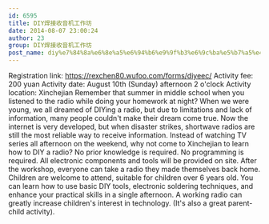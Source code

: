 ```yaml
---
id: 6595
title: DIY焊接收音机工作坊
date: 2014-08-07 23:00:24
author: 23
group: DIY焊接收音机工作坊
post_name: diy%e7%84%8a%e6%8e%a5%e6%94%b6%e9%9f%b3%e6%9c%ba%e5%b7%a5%e4%bd%9c%e5%9d%8a
---
```


Registration link: https://rexchen80.wufoo.com/forms/diyeec/
Activity fee: 200 yuan
Activity date: August 10th (Sunday) afternoon 2 o'clock
Activity location: Xinchejian
Remember that summer in middle school when you listened to the radio while doing your homework at night? When we were young, we all dreamed of DIYing a radio, but due to limitations and lack of information, many people couldn't make their dream come true.
Now the internet is very developed, but when disaster strikes, shortwave radios are still the most reliable way to receive information.
Instead of watching TV series all afternoon on the weekend, why not come to Xinchejian to learn how to DIY a radio?
No prior knowledge is required. No programming is required.
All electronic components and tools will be provided on site.
After the workshop, everyone can take a radio they made themselves back home.
Children are welcome to attend, suitable for children over 6 years old.
You can learn how to use basic DIY tools, electronic soldering techniques, and enhance your practical skills in a single afternoon. A working radio can greatly increase children's interest in technology. (It's also a great parent-child activity).